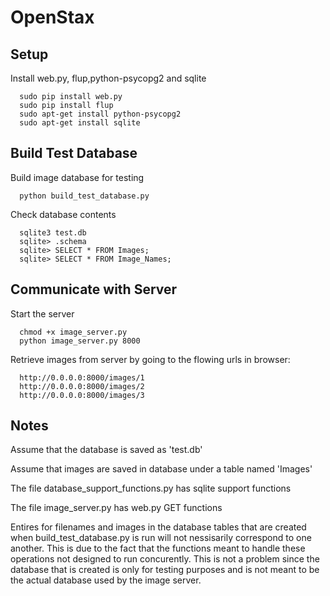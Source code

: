 OpenStax
========


Setup
--------

Install web.py, flup,python-psycopg2 and sqlite

      sudo pip install web.py
      sudo pip install flup
      sudo apt-get install python-psycopg2
      sudo apt-get install sqlite
      
<!---And run chmod +x code.py to make it executable.-->
Build Test Database
--------

Build image database for testing

      python build_test_database.py
      
Check database contents

      sqlite3 test.db
      sqlite> .schema
      sqlite> SELECT * FROM Images;
      sqlite> SELECT * FROM Image_Names;


Communicate with Server
--------

Start the server

      chmod +x image_server.py
      python image_server.py 8000

Retrieve images from server by going to the flowing urls in browser:

      http://0.0.0.0:8000/images/1
      http://0.0.0.0:8000/images/2
      http://0.0.0.0:8000/images/3

Notes
--------

Assume that the database is saved as 'test.db'

Assume that images are saved in database under a table named 'Images'

The file database_support_functions.py has sqlite support functions

The file image_server.py has web.py GET functions

Entires for filenames and images in the database tables that are created when build_test_database.py is run will not nessisarily correspond to one another.  This is due to the fact that the functions meant to handle these operations not designed to run concurently. This is not a problem since the database that is created is only for testing purposes  and is not meant to be the actual database used by the image server. 

